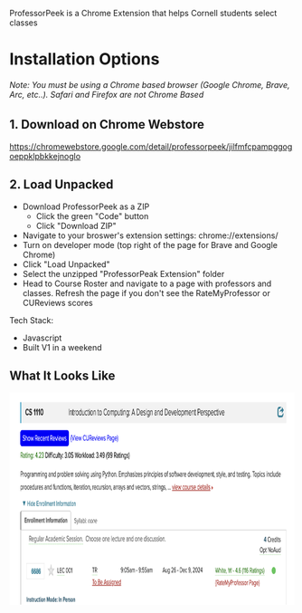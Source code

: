 ProfessorPeek is a Chrome Extension that helps Cornell students select classes

# Installation Options

###### Note: You must be using a Chrome based browser (Google Chrome, Brave, Arc, etc..). Safari and Firefox are not Chrome Based

## 1. Download on Chrome Webstore

https://chromewebstore.google.com/detail/professorpeek/jilfmfcpampggogoeppklpbkkejnoglo

## 2. Load Unpacked

- Download ProfessorPeek as a ZIP
  - Click the green "Code" button
  - Click "Download ZIP"
- Navigate to your broswer's extension settings: chrome://extensions/
- Turn on developer mode (top right of the page for Brave and Google Chrome)
- Click "Load Unpacked"
- Select the unzipped "ProfessorPeak Extension" folder
- Head to Course Roster and navigate to a page with professors and classes. Refresh the page if you don't see the RateMyProfessor or CUReviews scores

Tech Stack:

- Javascript
- Built V1 in a weekend

## What It Looks Like

<img src="demo-1.png" alt="demo picture" title="Demo Picture" height = "375" width = "900">
